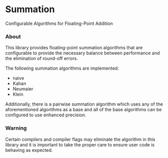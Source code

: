 Summation
=========
Configurable Algorithms for Floating-Point Addition

### About
This library provides floating-point summation algorithms that are
configurable to provide the necessary balance between performance and
the elimination of round-off errors.

The following summation algorithms are implemented:
  - naive
  - Kahan
  - Neumaier
  - Klein

  
Additionally, there is a pairwise summation algorithm which uses any
of the aforementioned algorithms as a base and all of the base
algorithms can be configured to use enhanced precision.

### Warning
Certain compilers and compiler flags may eliminate the algorithm in
this library and it is important to take the proper care to ensure
user code is behaving as expected.

